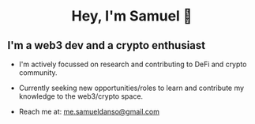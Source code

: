 <h1 align="center">
   Hey, I'm Samuel 👋
</h1>

<h2> I'm a web3 dev and a crypto enthusiast </h2>

- I'm actively focussed on
research and contributing to DeFi and crypto community.
  
- Currently seeking new opportunities/roles to learn and contribute my knowledge to the web3/crypto space.

- Reach me at: me.samueldanso@gmail.com





